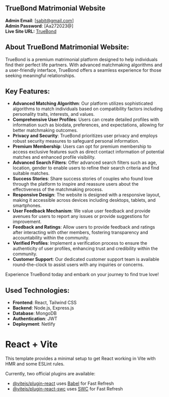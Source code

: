 ## TrueBond Matrimonial Website
**Admin Email**: [sabit@gmail.com]  
**Admin Password**: [Aa272023@]  
**Live Site URL:** [TrueBond](https://true-bond.netlify.app)

## About TrueBond Matrimonial Website:
TrueBond is a premium matrimonial platform designed to help individuals find their perfect life partners. With advanced matchmaking algorithms and a user-friendly interface, TrueBond offers a seamless experience for those seeking meaningful relationships. 

## Key Features:

- **Advanced Matching Algorithm**: Our platform utilizes sophisticated algorithms to match individuals based on compatibility factors including personality traits, interests, and values.
- **Comprehensive User Profiles**: Users can create detailed profiles with information such as biodata, preferences, and expectations, allowing for better matchmaking outcomes.
- **Privacy and Security**: TrueBond prioritizes user privacy and employs robust security measures to safeguard personal information.
- **Premium Membership**: Users can opt for premium membership to access exclusive features such as direct contact information of potential matches and enhanced profile visibility.
- **Advanced Search Filters**: Offer advanced search filters such as age, location, gender to enable users to refine their search criteria and find suitable matches.
- **Success Stories**: Share success stories of couples who found love through the platform to inspire and reassure users about the effectiveness of the matchmaking process.
- **Responsive Design**: The website is designed with a responsive layout, making it accessible across devices including desktops, tablets, and smartphones.
- **User Feedback Mechanism**: We value user feedback and provide avenues for users to report any issues or provide suggestions for improvement.
- **Feedback and Ratings**: Allow users to provide feedback and ratings after interacting with other members, fostering transparency and accountability within the community.
- **Verified Profiles**: Implement a verification process to ensure the authenticity of user profiles, enhancing trust and credibility within the community.
- **Customer Support**: Our dedicated customer support team is available round-the-clock to assist users with any inquiries or concerns.

Experience TrueBond today and embark on your journey to find true love!

## Used Technologies:
- **Frontend**: React, Tailwind CSS
- **Backend**: Node.js, Express.js
- **Database**: MongoDB
- **Authentication**: JWT
- **Deployment**: Netlify

# React + Vite

This template provides a minimal setup to get React working in Vite with HMR and some ESLint rules.

Currently, two official plugins are available:

- [@vitejs/plugin-react](https://github.com/vitejs/vite-plugin-react/blob/main/packages/plugin-react/README.md) uses [Babel](https://babeljs.io/) for Fast Refresh
- [@vitejs/plugin-react-swc](https://github.com/vitejs/vite-plugin-react-swc) uses [SWC](https://swc.rs/) for Fast Refresh
